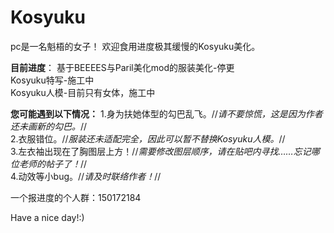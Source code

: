 # Kosyuku
pc是一名魁梧的女子！
欢迎食用进度极其缓慢的Kosyuku美化。

**目前进度**：
基于BEEEES与Paril美化mod的服装美化-停更<br>
Kosyuku特写-施工中<br>
Kosyuku人模-目前只有女体，施工中<br>

**您可能遇到以下情况：**
1.身为扶她体型的勾巴乱飞。//*请不要惊慌，这是因为作者还未画新的勾巴。*//<br>
2.衣服错位。//*服装还未适配完全，因此可以暂不替换Kosyuku人模。*//<br>
3.左衣袖出现在了胸图层上方！//*需要修改图层顺序，请在贴吧内寻找……忘记哪位老师的帖子了！*//<br>
4.动效等小bug。//*请及时联络作者！*//<br>

一个报进度的个人群：150172184

Have a nice day!:)

